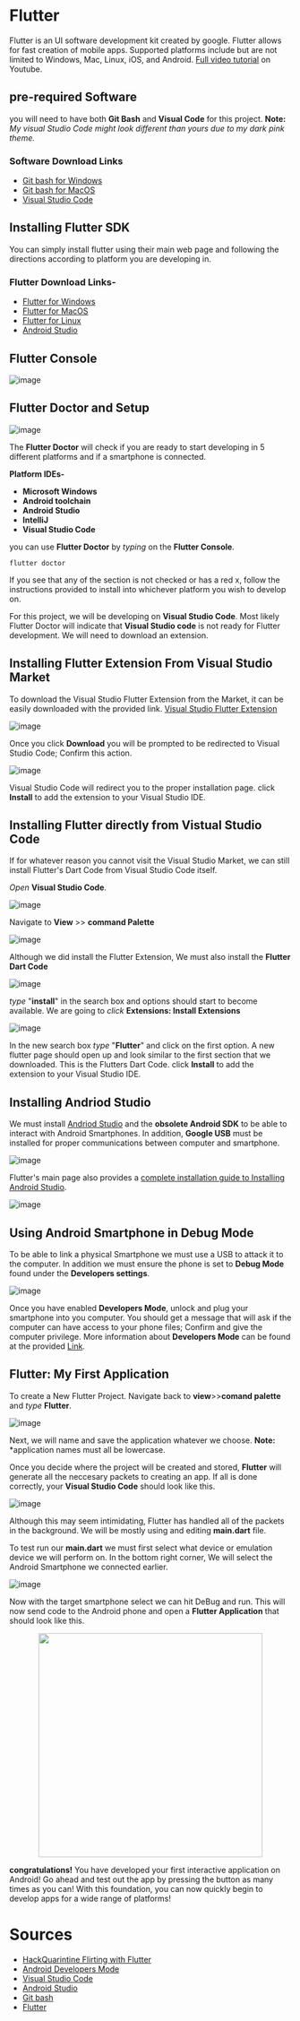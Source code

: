 # Flutter

Flutter is an UI software development kit created by google. Flutter allows for fast creation of mobile apps. Supported platforms include but are not limited to Windows, Mac, Linux, iOS, and Android. [Full video tutorial](https://www.youtube.com/watch?v=2tmAQ3RGh1w) on Youtube.

## pre-required Software

you will need to have both **Git Bash** and **Visual Code** for this project. **Note:** *My visual Studio Code might look different than yours due to my dark pink theme.* 

### Software Download Links
- [Git bash for Windows](https://gitforwindows.org/)
- [Git bash for MacOS](https://git-scm.com/download/mac)
- [Visual Studio Code](https://code.visualstudio.com/)


## Installing Flutter SDK

You can simply install flutter using their main web page and following the directions according to platform you are developing in.

### **Flutter Download Links-**
- [Flutter for Windows](https://flutter.dev/docs/get-started/install/windows)
- [Flutter for MacOS](https://flutter.dev/docs/get-started/install/macos)
- [Flutter for Linux](https://flutter.dev/docs/get-started/install/linux)
- [Android Studio](https://developer.android.com/studio)

## Flutter Console

![image](https://raw.githubusercontent.com/jordanadrianoo/Hack-Quarantine-2020/master/Repository%20Images/Flutter%20images/Flutter%20cmd.JPG)

## Flutter Doctor and Setup

![image](https://raw.githubusercontent.com/jordanadrianoo/Hack-Quarantine-2020/master/Repository%20Images/Flutter%20images/Flutter%20Doctor.JPG)

The **Flutter Doctor** will check if you are ready to start developing in 5 different platforms and if a smartphone is connected.

**Platform IDEs-**
- **Microsoft Windows**
- **Android toolchain**
- **Android Studio**
- **IntelliJ**
- **Visual Studio Code**

you can use **Flutter Doctor** by *typing* on the **Flutter Console**. 

```
flutter doctor
```

If you see that any of the section is not checked or has a red x, follow the instructions provided to install into whichever platform you wish to develop on.

For this project, we will be developing on **Visual Studio Code**. Most likely Flutter Doctor will indicate that **Visual Studio code** is not ready for Flutter development. We will need to download an extension.

## Installing Flutter Extension From Visual Studio Market
To download the Visual Studio Flutter Extension from the Market, it can be easily downloaded with the provided link.
[Visual Studio Flutter Extension](https://marketplace.visualstudio.com/items?itemName=Dart-Code.flutter)

![image](https://raw.githubusercontent.com/jordanadrianoo/Hack-Quarantine-2020/master/Repository%20Images/Flutter%20images/VS%20Flutter%20Extension.JPG)

Once you click **Download** you will be prompted to be redirected to Visual Studio Code; Confirm this action.

![image](https://raw.githubusercontent.com/jordanadrianoo/Hack-Quarantine-2020/master/Repository%20Images/Flutter%20images/VS%20Extension%20Download.JPG)

Visual Studio Code will redirect you to the proper installation page. click **Install** to add the extension to your Visual Studio IDE. 

## Installing Flutter directly from Vistual Studio Code

If for whatever reason you cannot visit the Visual Studio Market, we can still install Flutter's Dart Code from Visual Studio Code itself.

*Open* **Visual Studio Code**.

![image](https://raw.githubusercontent.com/jordanadrianoo/Hack-Quarantine-2020/master/Repository%20Images/Flutter%20images/blank%20studio%20workspace.JPG)

Navigate to **View** >> **command Palette**

![image](https://raw.githubusercontent.com/jordanadrianoo/Hack-Quarantine-2020/master/Repository%20Images/Flutter%20images/Command%20Palette.JPG)

Although we did install the Flutter Extension, We must also install the **Flutter Dart Code** 

![image](https://raw.githubusercontent.com/jordanadrianoo/Hack-Quarantine-2020/master/Repository%20Images/Flutter%20images/Install%20Extensions.JPG)

*type* "**install**" in the search box and options should start to become available. We are going to *click* **Extensions: Install Extensions**

![image](https://raw.githubusercontent.com/jordanadrianoo/Hack-Quarantine-2020/master/Repository%20Images/Flutter%20images/Flutter%20Dart%20Code.JPG)

In the new search box *type* "**Flutter**" and click on the first option. A new flutter page should open up and look similar to the first section that we downloaded. This is the Flutters Dart Code. click **Install** to add the extension to your Visual Studio IDE.

## Installing Andriod Studio

We must install [Andriod Studio](https://developer.android.com/studio) and the **obsolete Android SDK** to be able to interact with Android Smartphones. In addition, **Google USB** must be installed for proper communications between computer and smartphone.

![image](https://raw.githubusercontent.com/jordanadrianoo/Hack-Quarantine-2020/master/Repository%20Images/Flutter%20images/Android%20Studio.JPG)

Flutter's main page also provides a [complete installation guide to Installing Android Studio](https://flutter.dev/docs/get-started/install/windows).

![image](https://raw.githubusercontent.com/jordanadrianoo/Hack-Quarantine-2020/master/Repository%20Images/Flutter%20images/Flutter%20Android%20guide.JPG)


## Using Android Smartphone in Debug Mode

To be able to link a physical Smartphone we must use a USB to attack it to the computer. In addition we must ensure the phone is set to **Debug Mode** found under the **Developers settings**. 

![image](https://raw.githubusercontent.com/jordanadrianoo/Hack-Quarantine-2020/master/Repository%20Images/Flutter%20images/Developers%20Mode.JPG)
 
 Once you have enabled **Developers Mode**, unlock and plug your smartphone into you computer. You should get a message that will ask if the computer can have access to your phone files; Confirm and give the computer privilege. More information about **Developers Mode** can be found at the provided [Link](https://developer.android.com/studio/debug/dev-options).  


## Flutter: My First Application

To create a New Flutter Project. Navigate back to **view**>>**comand palette** and *type* **Flutter**.

![image](https://raw.githubusercontent.com/jordanadrianoo/Hack-Quarantine-2020/master/Repository%20Images/Flutter%20images/Flutter%20new%20project.JPG)

Next, we will name and save the application whatever we choose. **Note:** *application names must all be lowercase.

Once you decide where the project will be created and stored, **Flutter** will generate all the neccesary packets to creating an app. If all is done correctly, your **Visual Studio Code** should look like this.

![image](https://raw.githubusercontent.com/jordanadrianoo/Hack-Quarantine-2020/master/Repository%20Images/Flutter%20images/myapp%20created.JPG)

Although this may seem intimidating, Flutter has handled all of the packets in the background. We will be mostly using and editing **main.dart** file.

To test run our **main.dart** we must first select what device or emulation device we will perform on. In the bottom right corner, We will select the Android Smartphone we connected earlier. 

![image](https://raw.githubusercontent.com/jordanadrianoo/Hack-Quarantine-2020/master/Repository%20Images/Flutter%20images/Android%20Emulator.JPG)

Now with the target smartphone select we can hit DeBug and run. This will now send code to the Android phone and open a **Flutter Application** that should look like this.

<p align="center">
<img src="https://raw.githubusercontent.com/jordanadrianoo/Hack-Quarantine-2020/master/Repository%20Images/Flutter%20images/App%20Demo.JPG" width="400">
</p>

**congratulations!** You have developed your first interactive application on Android! Go ahead and test out the app by pressing the button as many times as you can! With this foundation, you can now quickly begin to develop apps for a wide range of platforms!

# Sources

- [HackQuarintine Flirting with Flutter](https://www.youtube.com/watch?v=2tmAQ3RGh1w)
- [Android Developers Mode](https://developer.android.com/studio/debug/dev-options)  
- [Visual Studio Code](https://code.visualstudio.com/)
- [Android Studio](https://developer.android.com/studio)
- [Git bash](https://gitforwindows.org/)
- [Flutter](https://flutter.dev/)




